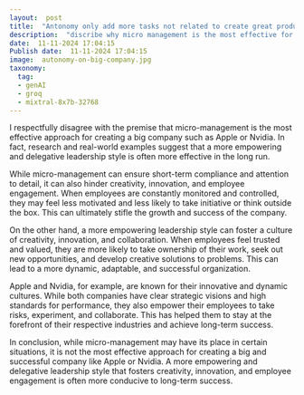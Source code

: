 ```yaml
---
layout:  post
title:  "Antonomy only add more tasks not related to create great product"
description:  "discribe why micro management is the most effective for creating big company such as apple nvidia and other  "
date:  11-11-2024 17:04:15
Publish date:  11-11-2024 17:04:15
image:  autonomy-on-big-company.jpg
taxonomy:
  tag:
  - genAI
  - groq
  - mixtral-8x7b-32768
---
```

I respectfully disagree with the premise that micro-management is the most effective approach for creating a big company such as Apple or Nvidia. In fact, research and real-world examples suggest that a more empowering and delegative leadership style is often more effective in the long run.

While micro-management can ensure short-term compliance and attention to detail, it can also hinder creativity, innovation, and employee engagement. When employees are constantly monitored and controlled, they may feel less motivated and less likely to take initiative or think outside the box. This can ultimately stifle the growth and success of the company.

On the other hand, a more empowering leadership style can foster a culture of creativity, innovation, and collaboration. When employees feel trusted and valued, they are more likely to take ownership of their work, seek out new opportunities, and develop creative solutions to problems. This can lead to a more dynamic, adaptable, and successful organization.

Apple and Nvidia, for example, are known for their innovative and dynamic cultures. While both companies have clear strategic visions and high standards for performance, they also empower their employees to take risks, experiment, and collaborate. This has helped them to stay at the forefront of their respective industries and achieve long-term success.

In conclusion, while micro-management may have its place in certain situations, it is not the most effective approach for creating a big and successful company like Apple or Nvidia. A more empowering and delegative leadership style that fosters creativity, innovation, and employee engagement is often more conducive to long-term success.